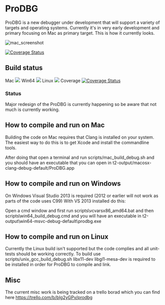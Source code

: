 ProDBG
======

ProDBG is a new debugger under development that will support a variety of targets and operating systems. Currently it's in very early development and primary focusing on Mac as primary target. This is how it currently looks.

![mac_screenshot](https://raw.githubusercontent.com/emoon/ProDBG/master/data/screens/mac_screenshot.png)

[![Coverage Status](https://img.shields.io/coveralls/emoon/ProDBG.svg)](https://coveralls.io/r/emoon/ProDBG)

## Build status

Mac <img src="http://zenic.org:8111/app/rest/builds/buildType:(id:ProDBG_Mac)/statusIcon"/></a> Win64 <img src="http://zenic.org:8111/app/rest/builds/buildType:(id:ProDBG_Win64)/statusIcon"/></a> Linux <img src="http://zenic.org:8111/app/rest/builds/buildType:(id:ProDBG_Linux)/statusIcon"/></a> Coverage [![Coverage Status](https://img.shields.io/coveralls/emoon/ProDBG.svg)](https://coveralls.io/r/emoon/ProDBG)


### Status

Major redesign of the ProDBG is currently happening so be aware that not much is currently working.

## How to compile and run on Mac

Building the code on Mac requires that Clang is installed on your system. The easiest way to do this is to get Xcode and install the commandline tools.

After doing that open a terminal and run scripts/mac_build_debug.sh and you should have an executable that you can open in t2-output/macosx-clang-debug-default/ProDBG.app

## How to compile and run on Windows

On Windows Visual Studio 2013 is required (2012 or earlier will not work as parts of the code uses C99) With VS 2013 installed do this:

Open a cmd window and first run scripts\vcvarsx86_amd64.bat and then scripts\win64_build_debug.cmd and you will have an executable in t2-output\win64-msvc-debug-default\prodbg.exe

## How to compile and run on Linux

Currently the Linux build isn't supported but the code complies and all unit-tests should be working correctly. To build use scripts/unix_gcc_build_debug.sh libx11-dev libgl1-mesa-dev is required to be installed in order for ProDBG to compile and link.

## Misc

The current misc work is being tracked on a trello borad which you can find here https://trello.com/b/blg2yGPv/prodbg


